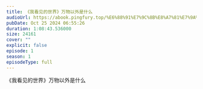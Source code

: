 ```yaml
---
title: 《我看见的世界》万物以外是什么
audioUrl: https://abook.pingfury.top/%E6%88%91%E7%9C%8B%E8%A7%81%E7%9A%84%E4%B8%96%E7%95%8C-09-%E4%B8%87%E7%89%A9%E4%BB%A5%E5%A4%96%E6%98%AF%E4%BB%80%E4%B9%88-bkvi1p2e.mp3
pubDate: Oct 25 2024 06:55:26
duration: 1:08:43.536000
size: 24161
cover: ""
explicit: false
episode: 1
season: 1
episodeType: full
---
```

《我看见的世界》万物以外是什么
